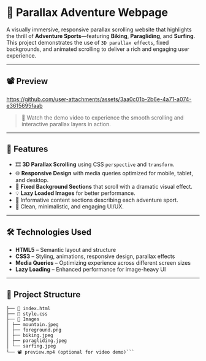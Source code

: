 # 🌄 Parallax Adventure Webpage

A visually immersive, responsive parallax scrolling website that highlights the thrill of **Adventure Sports**—featuring **Biking**, **Paragliding**, and **Surfing**. This project demonstrates the use of `3D parallax effects`, fixed backgrounds, and animated scrolling to deliver a rich and engaging user experience.

---

## 📽️ Preview

https://github.com/user-attachments/assets/3aa0c01b-2b6e-4a71-a074-e3615695faab

> 🎥 Watch the demo video to experience the smooth scrolling and interactive parallax layers in action.

---

## 🚀 Features

- 🎞️ **3D Parallax Scrolling** using CSS `perspective` and `transform`.
- 🌐 **Responsive Design** with media queries optimized for mobile, tablet, and desktop.
- 🌄 **Fixed Background Sections** that scroll with a dramatic visual effect.
- 💡 **Lazy Loaded Images** for better performance.
- 📜 Informative content sections describing each adventure sport.
- 🎨 Clean, minimalistic, and engaging UI/UX.

---

## 🛠️ Technologies Used

- **HTML5** – Semantic layout and structure
- **CSS3** – Styling, animations, responsive design, parallax effects
- **Media Queries** – Optimizing experience across different screen sizes
- **Lazy Loading** – Enhanced performance for image-heavy UI

---

## 📁 Project Structure

```📂 parallax-adventure
├── 📄 index.html
├── 📄 style.css
├── 📂 Images
│ ├── mountain.jpeg
│ ├── foreground.png
│ ├── biking.jpeg
│ ├── paragliding.jpeg
│ └── sarfing.jpeg
└── 📽️ preview.mp4 (optional for video demo)```
